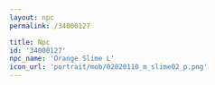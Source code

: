 ```yaml
---
layout: npc
permalink: /34000127

title: Npc
id: '34000127'
npc_name: 'Orange Slime L'
icon_url: 'portrait/mob/02020110_m_slime02_p.png'
---
```

